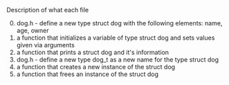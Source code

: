 Description of what each file 


   0. dog.h - define a new type struct dog with the following elements: name, age, owner
   1. a function that initializes a variable of type struct dog and sets values given via arguments
   2. a function that prints a struct dog and it's information
   3. dog.h - define a new type dog_t as a new name for the type struct dog
   4. a function that creates a new instance of the struct dog
   5. a function that frees an instance of the struct dog

